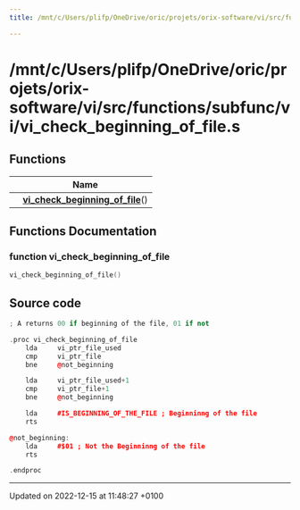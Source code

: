 ```yaml
---
title: /mnt/c/Users/plifp/OneDrive/oric/projets/orix-software/vi/src/functions/subfunc/vi/vi_check_beginning_of_file.s

---
```


# /mnt/c/Users/plifp/OneDrive/oric/projets/orix-software/vi/src/functions/subfunc/vi/vi_check_beginning_of_file.s



## Functions

|                | Name           |
| -------------- | -------------- |
| | **[vi_check_beginning_of_file](Files/vi__check__beginning__of__file_8s.md#function-vi-check-beginning-of-file)**() |


## Functions Documentation

### function vi_check_beginning_of_file

```cpp
vi_check_beginning_of_file()
```




## Source code

```cpp
; A returns 00 if beginning of the file, 01 if not

.proc vi_check_beginning_of_file
    lda     vi_ptr_file_used
    cmp     vi_ptr_file
    bne     @not_beginning

    lda     vi_ptr_file_used+1
    cmp     vi_ptr_file+1
    bne     @not_beginning

    lda     #IS_BEGINNING_OF_THE_FILE ; Beginninng of the file
    rts

@not_beginning:
    lda     #$01 ; Not the Beginninng of the file
    rts

.endproc
```


-------------------------------

Updated on 2022-12-15 at 11:48:27 +0100
